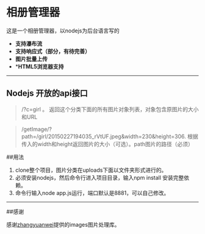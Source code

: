 # 相册管理器

这是一个相册管理器，以nodejs为后台语言写的

- **支持瀑布流**
- **支持响应式（部分，有待完善）**
- **图片批量上传**
- ***HTML5浏览器支持**

-------------------


## Nodejs 开放的api接口

> /?c=girl 。 返回这个分类下面的所有图片对象列表，对象包含原图片的大小和URL

> /getImage/?path=/girl/20150227194035_rVtUF.jpeg&width=230&height=306.  根据传入的width和height返回图片的大小（可选）。path图片的路径（必须）
> 



##用法

 1. clone整个项目，图片分类在uploads下面以文件夹形式进行的。
 3. 必须安装nodejs，然后命令行进入项目目录，输入npm install 安装完整依赖。
 4. 命令行输入node app.js运行，端口默认是8881，可以自己修改。

---------

##感谢

感谢[zhangyuanwei](https://github.com/zhangyuanwei)提供的images图片处理库。
